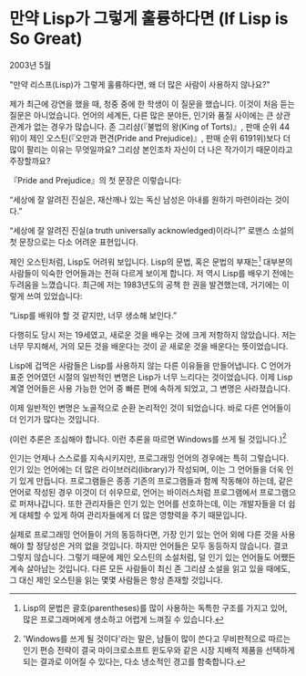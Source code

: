 # 만약 Lisp가 그렇게 훌륭하다면 (If Lisp is So Great)

2003년 5월

"만약 리스프(Lisp)가 그렇게 훌륭하다면, 왜 더 많은 사람이 사용하지 않나요?" 

제가 최근에 강연을 했을 때, 청중 중에 한 학생이 이 질문을 했습니다. 이것이 처음 듣는 질문은 아니었습니다. 언어의 세계든, 다른 많은 분야든, 인기와 품질 사이에는 큰 상관관계가 없는 경우가 많습니다. 존 그리샴(『불법의 왕(King of Torts)』, 판매 순위 44위)이 제인 오스틴(『오만과 편견(Pride and Prejudice)』, 판매 순위 6191위)보다 더 많이 팔리는 이유는 무엇일까요? 그리샴 본인조차 자신이 더 나은 작가이기 때문이라고 주장할까요?

『Pride and Prejudice』의 첫 문장은 이렇습니다:

“세상에 잘 알려진 진실은, 재산깨나 있는 독신 남성은 아내를 원하기 마련이라는 것이다.”

“세상에 잘 알려진 진실(a truth universally acknowledged)이라니?” 로맨스 소설의 첫 문장으로는 다소 어려운 표현입니다.

제인 오스틴처럼, Lisp도 어려워 보입니다. Lisp의 문법, 혹은 문법의 부재는[^1] 대부분의 사람들이 익숙한 언어들과는 전혀 다르게 보이게 합니다. 저 역시 Lisp를 배우기 전에는 두려움을 느꼈습니다. 최근에 저는 1983년도의 공책 한 권을 발견했는데, 거기에는 이렇게 쓰여 있었습니다:

“Lisp를 배워야 할 것 같지만, 너무 생소해 보인다.”

다행히도 당시 저는 19세였고, 새로운 것을 배우는 것에 크게 저항하지 않았습니다. 저는 너무 무지해서, 거의 모든 것을 배운다는 것이 곧 새로운 것을 배운다는 뜻이었습니다.

Lisp에 겁먹은 사람들은 Lisp를 사용하지 않는 다른 이유들을 만들어냅니다. C 언어가 표준 언어였던 시절의 일반적인 변명은 Lisp가 너무 느리다는 것이었습니다. 이제 Lisp 계열 언어들은 사용 가능한 언어 중 빠른 편에 속하게 되었고, 그 변명은 사라졌습니다.

이제 일반적인 변명은 노골적으로 순환 논리적인 것이 되었습니다. 바로 다른 언어들이 더 인기가 많다는 것입니다.

(이런 추론은 조심해야 합니다. 이런 추론을 따르면 Windows를 쓰게 될 것입니다.)[^2]

인기는 언제나 스스로를 지속시키지만, 프로그래밍 언어의 경우에는 특히 그렇습니다. 인기 있는 언어에는 더 많은 라이브러리(library)가 작성되며, 이는 그 언어들을 더욱 인기 있게 만듭니다. 프로그램들은 종종 기존의 프로그램들과 함께 작동해야 하는데, 같은 언어로 작성된 경우 이것이 더 쉬우므로, 언어는 바이러스처럼 프로그램에서 프로그램으로 퍼져나갑니다. 또한 관리자들은 인기 있는 언어를 선호하는데, 이는 개발자들을 더 쉽게 대체할 수 있게 하여 관리자들에게 더 많은 영향력을 주기 때문입니다.

실제로 프로그래밍 언어들이 거의 동등하다면, 가장 인기 있는 언어 외에 다른 것을 사용해야 할 정당성은 거의 없을 것입니다. 하지만 언어들은 모두 동등하지 않습니다. 결코 그렇지 않습니다. 그렇기 때문에 제인 오스틴의 소설처럼, 덜 인기 있는 언어들도 어쨌든 계속 살아남는 것입니다. 다른 모든 사람들이 최신 존 그리샴 소설을 읽고 있을 때에도, 그 대신 제인 오스틴을 읽는 몇몇 사람들은 항상 존재할 것입니다.

[^1]: Lisp의 문법은 괄호(parentheses)를 많이 사용하는 독특한 구조를 가지고 있어, 많은 프로그래머에게 생소하고 어렵게 느껴질 수 있습니다.
[^2]: 'Windows를 쓰게 될 것이다'라는 말은, 남들이 많이 쓴다고 무비판적으로 따르는 인기 편승 전략이 결국 마이크로소프트 윈도우와 같은 시장 지배적 제품을 선택하게 되는 결과로 이어질 수 있다는, 다소 냉소적인 경고를 함축합니다.
[^3]: 라이브러리(library)는 특정 기능을 수행하는 코드의 모음으로, 프로그래밍 생산성을 높이기 위해 사용됩니다.